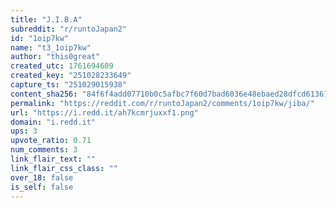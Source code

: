 ```yaml
---
title: "J.I.B.A"
subreddit: "r/runtoJapan2"
id: "1oip7kw"
name: "t3_1oip7kw"
author: "this0great"
created_utc: 1761694609
created_key: "251028233649"
capture_ts: "251029015938"
content_sha256: "84f6f4add07710b0c5afbc7f60d7bad6036e48ebaed28dfcd61361ce40a00f69"
permalink: "https://reddit.com/r/runtoJapan2/comments/1oip7kw/jiba/"
url: "https://i.redd.it/ah7kcmrjuxxf1.png"
domain: "i.redd.it"
ups: 3
upvote_ratio: 0.71
num_comments: 3
link_flair_text: ""
link_flair_css_class: ""
over_18: false
is_self: false
---
```


